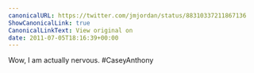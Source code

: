 ```yaml
---
canonicalURL: https://twitter.com/jmjordan/status/88310337211867136
ShowCanonicalLink: true
CanonicalLinkText: View original on
date: 2011-07-05T18:16:39+00:00
---
```

Wow, I am actually nervous. #CaseyAnthony